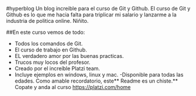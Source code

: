 #hyperblog
Un blog increible para el curso de Git y Github.
El curso de Git y Github es lo que me hacia falta para triplicar mi salario y lanzarme a la industria de politica online.
Niñito.

##En este curso vemos de todo:
- Todos los comandos de Git.
- El curso de trabajo en Github.
- EL verdadero amor por las buenas practicas.
- Trucos muy locos del profesor.
- Creado por el increíble Platzi team.
- Incluye ejemplos en windows, linux y mac.
-Disponible para todas las edades.
Como amable recordatorio, este** Readme es un chiste.** Copate y anda al curso https://platzi.com/home